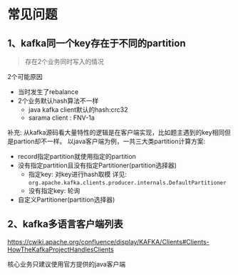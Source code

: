 # 常见问题

## 1、kafka同一个key存在于不同的partition
> 存在2个业务同时写入的情况

2个可能原因
- 当时发生了rebalance
- 2个业务默认hash算法不一样
    - java kafka client默认的hash:crc32
    - sarama client : FNV-1a
                   
补充:
 从kafka源码看大量特性的逻辑是在客户端实现，比如题主遇到的key相同但是partion却不一样。
以java客户端为例，一共三大类partition计算方案:

- record指定partition就使用指定的partition
- 没有指定partition且没有指定Partitioner(partition选择器)
  - 指定key: 对key进行hash取模 详见: `org.apache.kafka.clients.producer.internals.DefaultPartitioner`
  - 没有指定key: 轮询
- 自定义Partitioner(partition选择器)

## 2、kafka多语言客户端列表
https://cwiki.apache.org/confluence/display/KAFKA/Clients#Clients-HowTheKafkaProjectHandlesClients

核心业务只建议使用官方提供的java客户端

